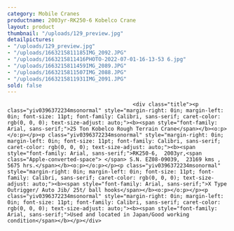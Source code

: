 ```yaml
---
category: Mobile Cranes
productname: 2003yr-RK250-6 Kobelco Crane
layout: product
thumbnail: "/uploads/129_preview.jpg"
detailpictures:
- "/uploads/129_preview.jpg"
- "/uploads/1663215811185IMG_2092.JPG"
- "/uploads/1663215811416PHOTO-2022-07-01-16-13-53 6.jpg"
- "/uploads/1663215811459IMG_2089.JPG"
- "/uploads/1663215811507IMG_2088.JPG"
- "/uploads/1663215811931IMG_2091.JPG"
sold: false
---
```


                                            <div class="title"><p class="yiv0396372234msonormal" style="margin-right: 0in; margin-left: 0in; font-size: 11pt; font-family: Calibri, sans-serif; caret-color: rgb(0, 0, 0); text-size-adjust: auto;"><b><span style="font-family: Arial, sans-serif;">25 Ton Kobelco Rough Terrain Crane</span></b><o:p></o:p></p><p class="yiv0396372234msonormal" style="margin-right: 0in; margin-left: 0in; font-size: 11pt; font-family: Calibri, sans-serif; caret-color: rgb(0, 0, 0); text-size-adjust: auto;"><b><span style="font-family: Arial, sans-serif;">RK250-6,  2003yr,<span class="Apple-converted-space"> </span> S.N. EZ08-09039,  23169 kms , 5675 hrs.</span></b><o:p></o:p></p><p class="yiv0396372234msonormal" style="margin-right: 0in; margin-left: 0in; font-size: 11pt; font-family: Calibri, sans-serif; caret-color: rgb(0, 0, 0); text-size-adjust: auto;"><b><span style="font-family: Arial, sans-serif;">X Type Outrigger/ Auto Jib/ 25t/ ball hooks</span></b><o:p></o:p></p><p class="yiv0396372234msonormal" style="margin-right: 0in; margin-left: 0in; font-size: 11pt; font-family: Calibri, sans-serif; caret-color: rgb(0, 0, 0); text-size-adjust: auto;"><b><span style="font-family: Arial, sans-serif;">Used and located in Japan/Good working condition</span></b></p></div>

